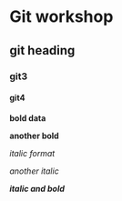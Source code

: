 # Git workshop
## git heading
### git3
#### git4

**bold data**

__another bold__

*italic format*

_another italic_

_**italic and bold**_
